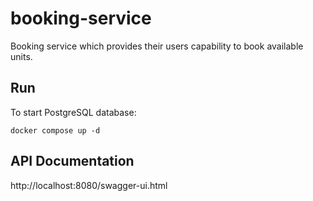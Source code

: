 # booking-service

Booking service which provides their users capability to book available units.

## Run 

To start PostgreSQL database:

```shell
docker compose up -d
```

## API Documentation

http://localhost:8080/swagger-ui.html